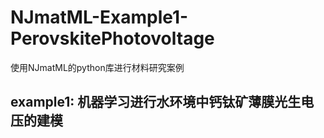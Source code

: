 # NJmatML-Example1-PerovskitePhotovoltage
使用NJmatML的python库进行材料研究案例

## example1: 机器学习进行水环境中钙钛矿薄膜光生电压的建模
